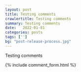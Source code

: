 ```yaml
---
layout: post
title: Testing comments
crawlertitle: Testing comments
summary: Testing comments
date:   2022-01-01
categories: posts
tags: ['']
bg: "post-release-process.jpg"
---
```


Testing comments

{% include comment_form.html %}

